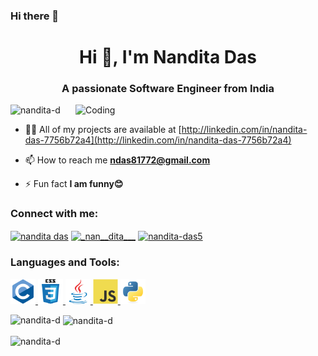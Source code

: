 ### Hi there 👋

<h1 align="center">Hi 👋, I'm Nandita Das</h1>
<h3 align="center">A passionate Software Engineer from India</h3>
<img align = "right" alt ="Coding" width = "400" src="https://user-images.githubusercontent.com/55389276/140866485-8fb1c876-9a8f-4d6a-98dc-08c4981eaf70.gif">

<p align="left"> <img src="https://komarev.com/ghpvc/?username=nandita-d&label=Profile%20views&color=0e75b6&style=flat" alt="nandita-d" /> </p>

- 👨‍💻 All of my projects are available at [http://linkedin.com/in/nandita-das-7756b72a4](http://linkedin.com/in/nandita-das-7756b72a4)

- 📫 How to reach me **ndas81772@gmail.com**

- ⚡ Fun fact **I am funny😊**

<h3 align="left">Connect with me:</h3>
<p align="left">
<a href="https://linkedin.com/in/nandita das" target="blank"><img align="center" src="https://raw.githubusercontent.com/rahuldkjain/github-profile-readme-generator/master/src/images/icons/Social/linked-in-alt.svg" alt="nandita das" height="30" width="40" /></a>
<a href="https://instagram.com/_nan__dita___" target="blank"><img align="center" src="https://raw.githubusercontent.com/rahuldkjain/github-profile-readme-generator/master/src/images/icons/Social/instagram.svg" alt="_nan__dita___" height="30" width="40" /></a>
<a href="https://www.leetcode.com/nandita-das5" target="blank"><img align="center" src="https://raw.githubusercontent.com/rahuldkjain/github-profile-readme-generator/master/src/images/icons/Social/leet-code.svg" alt="nandita-das5" height="30" width="40" /></a>
</p>

<h3 align="left">Languages and Tools:</h3>
<p align="left"> <a href="https://www.cprogramming.com/" target="_blank" rel="noreferrer"> <img src="https://raw.githubusercontent.com/devicons/devicon/master/icons/c/c-original.svg" alt="c" width="40" height="40"/> </a> <a href="https://www.w3schools.com/css/" target="_blank" rel="noreferrer"> <img src="https://raw.githubusercontent.com/devicons/devicon/master/icons/css3/css3-original-wordmark.svg" alt="css3" width="40" height="40"/> </a> <a href="https://www.java.com" target="_blank" rel="noreferrer"> <img src="https://raw.githubusercontent.com/devicons/devicon/master/icons/java/java-original.svg" alt="java" width="40" height="40"/> </a> <a href="https://developer.mozilla.org/en-US/docs/Web/JavaScript" target="_blank" rel="noreferrer"> <img src="https://raw.githubusercontent.com/devicons/devicon/master/icons/javascript/javascript-original.svg" alt="javascript" width="40" height="40"/> </a> <a href="https://www.python.org" target="_blank" rel="noreferrer"> <img src="https://raw.githubusercontent.com/devicons/devicon/master/icons/python/python-original.svg" alt="python" width="40" height="40"/> </a> </p>

<p><img align="left" src="https://github-readme-stats.vercel.app/api/top-langs?username=nandita-d&show_icons=true&locale=en&layout=compact" alt="nandita-d" /></p>

<p>&nbsp;<img align="center" src="https://github-readme-stats.vercel.app/api?username=nandita-d&show_icons=true&locale=en" alt="nandita-d" /></p>

<p><img align="center" src="https://github-readme-streak-stats.herokuapp.com/?user=nandita-d&" alt="nandita-d" /></p>
